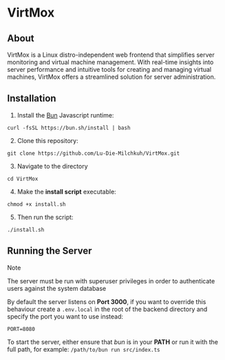 # VirtMox

## About

VirtMox is a Linux distro-independent web frontend that simplifies server monitoring and virtual machine management. With real-time insights into server performance and intuitive tools for creating and managing virtual machines, VirtMox offers a streamlined solution for server administration.

## Installation

1. Install the [Bun](https://bun.sh/) Javascript runtime:

```
curl -fsSL https://bun.sh/install | bash
```

2. Clone this repository:

```
git clone https://github.com/Lu-Die-Milchkuh/VirtMox.git
```

3. Navigate to the directory

```
cd VirtMox
```

4. Make the **install script** executable:

```
chmod +x install.sh
```

5. Then run the script:

```
./install.sh
```

## Running the Server

> [!NOTE]
> The server must be run with superuser privileges in order to authenticate users against the system database

By default the server listens on **Port 3000**, if you want to override this behaviour create a `.env.local` in the root of the backend directory and specify the port you want to use instead:

```
PORT=8080
```

To start the server, either ensure that _bun_ is in your **PATH** or run it with the full path, for example: `/path/to/bun run src/index.ts`
